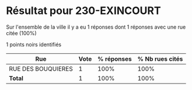 # Résultat pour 230-EXINCOURT

Sur l'ensemble de la ville il y a eu 1 réponses dont 1 réponses avec une rue citée (100%)

1 points noirs identifiés

| Rue | Vote | % réponses | % Nb rues cités|
|-----|------|------------|----------------|
| RUE DES BOUQUIERES | 1 | 100% | 100%|
| **Total** | 1 | 100% | 100%|
